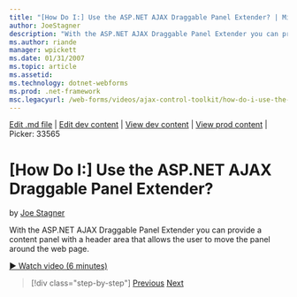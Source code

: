 ```yaml
---
title: "[How Do I:] Use the ASP.NET AJAX Draggable Panel Extender? | Microsoft Docs"
author: JoeStagner
description: "With the ASP.NET AJAX Draggable Panel Extender you can provide a content panel with a header area that allows the user to move the panel around the web page."
ms.author: riande
manager: wpickett
ms.date: 01/31/2007
ms.topic: article
ms.assetid: 
ms.technology: dotnet-webforms
ms.prod: .net-framework
msc.legacyurl: /web-forms/videos/ajax-control-toolkit/how-do-i-use-the-aspnet-ajax-draggable-panel-extender
---
```

[Edit .md file](C:\Projects\msc\dev\Msc.Www\Web.ASP\App_Data\github\web-forms\videos\ajax-control-toolkit\how-do-i-use-the-aspnet-ajax-draggable-panel-extender.md) | [Edit dev content](http://www.aspdev.net/umbraco#/content/content/edit/26542) | [View dev content](http://docs.aspdev.net/tutorials/web-forms/videos/ajax-control-toolkit/how-do-i-use-the-aspnet-ajax-draggable-panel-extender.html) | [View prod content](http://www.asp.net/web-forms/videos/ajax-control-toolkit/how-do-i-use-the-aspnet-ajax-draggable-panel-extender) | Picker: 33565

[How Do I:] Use the ASP.NET AJAX Draggable Panel Extender?
====================
by [Joe Stagner](https://github.com/JoeStagner)

With the ASP.NET AJAX Draggable Panel Extender you can provide a content panel with a header area that allows the user to move the panel around the web page.

[&#9654; Watch video (6 minutes)](https://channel9.msdn.com/Blogs/ASP-NET-Site-Videos/how-do-i-use-the-aspnet-ajax-draggable-panel-extender)

>[!div class="step-by-step"] [Previous](how-do-i-use-the-aspnet-ajax-collapsable-panel-extender.md) [Next](how-do-i-use-the-aspnet-ajax-dynamicpopulate-extender.md)